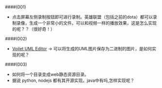 ﻿
####(001)
- 点击屏幕左侧录制按钮即可进行录制。英雄联盟（包括之前的dota）都可以录制录像，生成一个非常小的文件。可以和视频一样的播放效果，这是怎么实现的呢？？（很好奇！）

####(002)
- [Voilet UML Editor](http://www.oschina.net/p/voilet) -> 可以将生成的UML图片保存为二进制的图片，是如何实现的呢？

####(003)
- 如何将一个目录变成web静态资源目录。
- 据说 python, nodejs 都有其开源实现。java中有吗,怎样实现呢？





